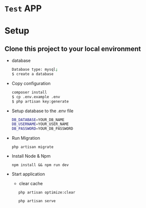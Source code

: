 
# `Test` APP

# Setup

## Clone this project to your local environment

- database

  ```sh
  Database type: mysql;
  $ create a database
  
- Copy configuration

  ```sh
  composer install
  $ cp .env.example .env
  $ php artisan key:generate
  ```

- Setup database to the .env file

  ```sh
  DB_DATABASE=YOUR_DB_NAME
  DB_USERNAME=YOUR_USER_NAME
  DB_PASSWORD=YOUR_DB_PASSWORD

- Run Migration

  `php artisan migrate`
  
- Install Node & Npm

     `npm install && npm run dev`

- Start application
  - clear cache

  ```
     php artisan optimize:clear
  
     php artisan serve
  ```

